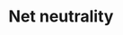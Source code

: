 ---
layout: blogpost
title: "Net neutrality"
subhead: "Preserving the internet as we know it"
imgclass:
permalink:
categories:
---